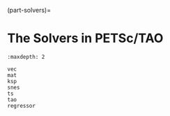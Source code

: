 (part-solvers)=

# The Solvers in PETSc/TAO

```{toctree}
:maxdepth: 2

vec
mat
ksp
snes
ts
tao
regressor
```
